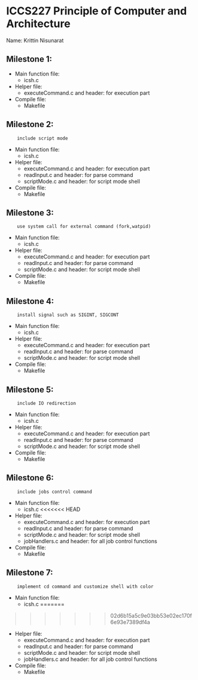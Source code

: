 # ICCS227 Principle of Computer and Architecture
Name: Krittin Nisunarat

## Milestone 1:
- Main function file: 
    - icsh.c
- Helper file:
    - executeCommand.c and header: for execution part
- Compile file:
    - Makefile

## Milestone 2:
        include script mode
- Main function file:
    - icsh.c
- Helper file:
    - executeCommand.c and header: for execution part
    - readInput.c and header: for parse command
    - scriptMode.c and header: for script mode shell
- Compile file:
    - Makefile

## Milestone 3:
        use system call for external command (fork,watpid)
- Main function file:
    - icsh.c
- Helper file:
    - executeCommand.c and header: for execution part
    - readInput.c and header: for parse command
    - scriptMode.c and header: for script mode shell
- Compile file:
    - Makefile

## Milestone 4:
        install signal such as SIGINT, SIGCONT
- Main function file:
    - icsh.c
- Helper file:
    - executeCommand.c and header: for execution part
    - readInput.c and header: for parse command
    - scriptMode.c and header: for script mode shell
- Compile file:
    - Makefile

## Milestone 5:
        include IO redirection
- Main function file:
    - icsh.c
- Helper file:
    - executeCommand.c and header: for execution part
    - readInput.c and header: for parse command
    - scriptMode.c and header: for script mode shell
- Compile file:
    - Makefile


## Milestone 6:
        include jobs control command
- Main function file:
    - icsh.c
<<<<<<< HEAD
- Helper file:
    - executeCommand.c and header: for execution part
    - readInput.c and header: for parse command
    - scriptMode.c and header: for script mode shell
    - jobHandlers.c and header: for all job control functions
- Compile file:
    - Makefile

## Milestone 7:
        implement cd command and customize shell with color
- Main function file:
    - icsh.c
=======
>>>>>>> 02d6b15a5c9e03bb53e02ec170f6e93e7389df4a
- Helper file:
    - executeCommand.c and header: for execution part
    - readInput.c and header: for parse command
    - scriptMode.c and header: for script mode shell
    - jobHandlers.c and header: for all job control functions
- Compile file:
    - Makefile
